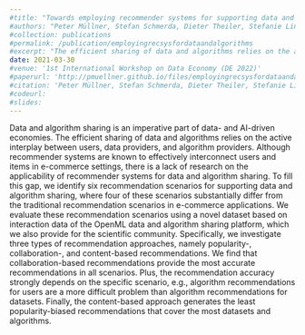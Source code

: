```yaml
---
#title: "Towards employing recommender systems for supporting data and algorithm sharing"
#authors: "Peter Müllner, Stefan Schmerda, Dieter Theiler, Stefanie Lindstaedt, and Dominik Kowald"
#collection: publications
#permalink: /publication/employingrecsysfordataandalgorithms
#excerpt: "The efficient sharing of data and algorithms relies on the active interplay between users, data providers, and algorithm providers. We identify six recommendation scenarios for supporting data and algorithm sharing, where four of these scenarios substantially differ from the traditional recommendation scenarios in e-commerce applications. We find that collaboration-based recommendations provide the most accurate recommendations in all scenarios. Plus, the recommendation accuracy strongly depends on the specific scenario, e.g., algorithm recommendations for users are a more difficult problem than algorithm recommendations for datasets. Finally, the content-based approach generates the least popularity-biased recommendations that cover the most datasets and algorithms."
date: 2021-03-30
#venue: '1st International Workshop on Data Economy (DE 2022)'
#paperurl: 'http://pmuellner.github.io/files/employingrecsysfordataandalgorithms.pdf'
#citation: 'Peter Müllner, Stefan Schmerda, Dieter Theiler, Stefanie Lindstaedt, and Dominik Kowald. 2022. Towards employing recommender systems for supporting data and algorithm sharing. In Proceedings of the 1st International Workshop on Data Economy (DE 2022). Association for Computing Machinery, New York, NY, USA, 8–14. https://doi.org/10.1145/3565011.3569055'
#codeurl: 
#slides:
---
```


Data and algorithm sharing is an imperative part of data- and AI-driven economies. The efficient sharing of data and algorithms relies on the active interplay between users, data providers, and algorithm providers. Although recommender systems are known to effectively interconnect users and items in e-commerce settings, there is a lack of research on the applicability of recommender systems for data and algorithm sharing. To fill this gap, we identify six recommendation scenarios for supporting data and algorithm sharing, where four of these scenarios substantially differ from the traditional recommendation scenarios in e-commerce applications. We evaluate these recommendation scenarios using a novel dataset based on interaction data of the OpenML data and algorithm sharing platform, which we also provide for the scientific community. Specifically, we investigate three types of recommendation approaches, namely popularity-, collaboration-, and content-based recommendations. We find that collaboration-based recommendations provide the most accurate recommendations in all scenarios. Plus, the recommendation accuracy strongly depends on the specific scenario, e.g., algorithm recommendations for users are a more difficult problem than algorithm recommendations for datasets. Finally, the content-based approach generates the least popularity-biased recommendations that cover the most datasets and algorithms.

